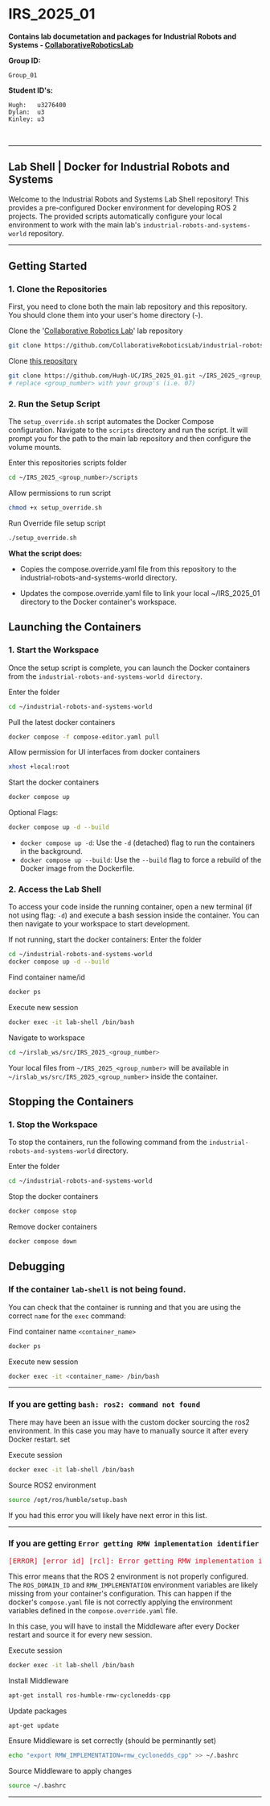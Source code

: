 # IRS_2025_01

**Contains lab documetation and packages for Industrial Robots and Systems - [CollaborativeRoboticsLab](https://github.com/CollaborativeRoboticsLab/industrial-robots-and-systems-world)**

**Group ID:** 

    Group_01

**Student ID's:**

    Hugh:   u3276400
    Dylan:  u3
    Kinley: u3 

<br>

***

## Lab Shell | Docker for Industrial Robots and Systems

Welcome to the Industrial Robots and Systems Lab Shell repository! This provides a pre-configured Docker environment for developing ROS 2 projects. The provided scripts automatically configure your local environment to work with the main lab's `industrial-robots-and-systems-world` repository.

***

## Getting Started

### 1. Clone the Repositories

First, you need to clone both the main lab repository and this repository. You should clone them into your user's home directory (`~`).


Clone the '[Collaborative Robotics Lab](https://github.com/CollaborativeRoboticsLab/industrial-robots-and-systems-world.git)' lab repository
```sh
git clone https://github.com/CollaborativeRoboticsLab/industrial-robots-and-systems-world.git ~/industrial-robots-and-systems-world
```

Clone [this repository](https://github.com/Hugh-UC/IRS_2025_01.git)
```sh
git clone https://github.com/Hugh-UC/IRS_2025_01.git ~/IRS_2025_<group_number>
# replace <group_number> with your group's (i.e. 07)
```

### 2. Run the Setup Script

The `setup_override.sh` script automates the Docker Compose configuration. Navigate to the `scripts` directory and run the script. It will prompt you for the path to the main lab repository and then configure the volume mounts.

Enter this repositories scripts folder
```sh
cd ~/IRS_2025_<group_number>/scripts
```

Allow permissions to run script
```sh
chmod +x setup_override.sh
```

Run Override file setup script
```sh
./setup_override.sh
```

**What the script does:**

- Copies the compose.override.yaml file from this repository to the industrial-robots-and-systems-world directory.

- Updates the compose.override.yaml file to link your local ~/IRS_2025_01 directory to the Docker container's workspace.


## Launching the Containers

### 1. Start the Workspace

Once the setup script is complete, you can launch the Docker containers from the `industrial-robots-and-systems-world directory`.

Enter the folder
```sh
cd ~/industrial-robots-and-systems-world
```

Pull the latest docker containers
```bash
docker compose -f compose-editor.yaml pull
```

Allow permission for UI interfaces from docker containers
```bash
xhost +local:root
```

Start the docker containers
```bash
docker compose up
```

Optional Flags:
```bash
docker compose up -d --build
```
- `docker compose up -d`: Use the `-d` (detached) flag to run the containers in the background.
- `docker compose up --build`: Use the `--build` flag to force a rebuild of the Docker image from the Dockerfile.

### 2. Access the Lab Shell

To access your code inside the running container, open a new terminal (if not using flag: `-d`) and execute a bash session inside the container. You can then navigate to your workspace to start development.

If not running, start the docker containers:
Enter the folder
```sh
cd ~/industrial-robots-and-systems-world
docker compose up -d --build
```

Find container name/id
```sh
docker ps
```

Execute new session
```bash
docker exec -it lab-shell /bin/bash
```

Navigate to workspace
```bash
cd ~/irslab_ws/src/IRS_2025_<group_number>
```
Your local files from `~/IRS_2025_<group_number>` will be available in `~/irslab_ws/src/IRS_2025_<group_number>` inside the container.


## Stopping the Containers

### 1. Stop the Workspace

To stop the containers, run the following command from the `industrial-robots-and-systems-world` directory.

Enter the folder
```sh
cd ~/industrial-robots-and-systems-world
```

Stop the docker containers
```bash
docker compose stop
```

Remove docker containers
```bash
docker compose down
```


## Debugging

### If the container `lab-shell` is not being found.

You can check that the container is running and that you are using the correct `name` for the `exec` command:

Find container name `<container_name>`
```bash
docker ps
```

Execute new session
```bash
docker exec -it <container_name> /bin/bash
```

***

### If you are getting `bash: ros2: command not found`

There may have been an issue with the custom docker sourcing the ros2 environment. In this case you may have to manually source it after every Docker restart. set

Execute session
```bash
docker exec -it lab-shell /bin/bash
```

Source ROS2 environment
```bash
source /opt/ros/humble/setup.bash
```

If you had this error you will likely have next error in this list.

***

### If you are getting `Error getting RMW implementation identifier`

<pre><font color="#C01C28">[ERROR] [error_id] [rcl]: Error getting RMW implementation identifier / RMW implementation not installed (expected identifier of &apos;rmw_cyclonedds_cpp&apos;)...</font></pre>

This error means that the ROS 2 environment is not properly configured. The `ROS_DOMAIN_ID` and `RMW_IMPLEMENTATION` environment variables are likely missing from your container's configuration. This can happen if the docker's `compose.yaml` file is not correctly applying the environment variables defined in the `compose.override.yaml` file.

In this case, you will have to install the Middleware after every Docker restart and source it for every new session.

Execute session
```bash
docker exec -it lab-shell /bin/bash
```

Install Middleware
```bash
apt-get install ros-humble-rmw-cyclonedds-cpp
```

Update packages
```bash
apt-get update
```

Ensure Middleware is set correctly (should be perminantly set)
```bash
echo "export RMW_IMPLEMENTATION=rmw_cyclonedds_cpp" >> ~/.bashrc
```

Source Middleware to apply changes
```bash
source ~/.bashrc
```

***
